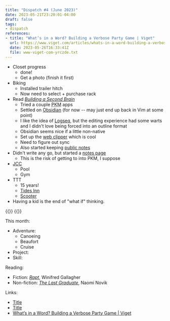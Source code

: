 ```yaml
---
title: "Dispatch #4 (June 2023)"
date: 2023-05-21T23:20:01-04:00
draft: false
tags:
- dispatch
references:
- title: "What’s in a Word? Building a Verbose Party Game | Viget"
  url: https://www.viget.com/articles/whats-in-a-word-building-a-verbose-party-game/
  date: 2023-05-26T16:33:41Z
  file: www-viget-com-yrczde.txt
---
```


* Closet progress
  * done!
  * Get a photo (finish it first)
* Biking
  * Installed trailer hitch
  * Now need to select + purchase rack
* Read [_Building a Second Brain_][1]
  * Tried a couple <abbr title="personal knowledge management">PKM</abbr> apps
  * Settled on [Obsidian][2] (for now -- may just end up back in Vim at some point)
  * I like the idea of [Logseq][3], but the editing experience had some warts and I didn't love being forced into an outline format
  * Obsidian seems nice if a little non-native
  * Set up the [web clipper][4] which is cool
  * Need to figure out sync
  * Also started keeping [public notes][5]
* Didn't write any go, but started a [notes page][6]
  * This is the risk of getting to into PKM, I suppose
* [JCC][7]
  * Pool
  * Gym
* TTT
  * 15 years!
  * [Tides Inn][8]
  * [Scooter][9]
* Having a kid is the end of "what if" thinking.

<div class="image-set">
  {{<thumbnail IMG_4011 "400x" />}}
  {{<thumbnail IMG_4012 "400x" />}}
</div>

[1]: https://bookshop.org/p/books/building-a-second-brain-a-proven-method-to-organize-your-digital-life-and-unlock-your-creative-potential-tiago-forte/18265370?ean=9781982167387
[2]: https://obsidian.md/
[3]: https://logseq.com/
[4]: https://chrome.google.com/webstore/detail/obsidian-web/edoacekkjanmingkbkgjndndibhkegad
[5]: /notes/
[6]: /notes/golang/
[7]: https://www.jewishforgood.org/
[8]: https://www.tidesinn.com/
[9]: https://www.segway.com/ninebot-kickscooter-max/

<!--more-->

This month:

* Adventure:
  * Canoeing
  * Beaufort
  * Cruise
* Project:
* Skill:

Reading:

* Fiction: [_Rapt_][10], Winifred Gallagher
* Non-fiction: [_The Last Graduate_][11], Naomi Novik

[10]: https://bookshop.org/p/books/rapt-attention-and-the-focused-life-winifred-gallagher/7485226?ean=9780143116905
[11]: https://bookshop.org/p/books/the-last-graduate-naomi-novik/15537202?ean=9780593128886

Links:

* [Title][12]
* [Title][13]
* [What’s in a Word? Building a Verbose Party Game | Viget][14]

[12]: https://example.com/
[13]: https://example.com/
[14]: https://www.viget.com/articles/whats-in-a-word-building-a-verbose-party-game/
